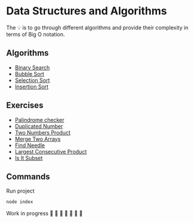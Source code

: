 # Data Structures and Algorithms

The 💡 is to go through different algorithms and provide their complexity in terms of Big O notation.

## Algorithms

-   [Binary Search](https://github.com/daosgava/data-structures-and-algorithms/blob/main/algorithms/binarySearch.js)
-   [Bubble Sort](https://github.com/daosgava/data-structures-and-algorithms/blob/main/algorithms/bubbleSort.js)
-   [Selection Sort](https://github.com/daosgava/data-structures-and-algorithms/blob/main/algorithms/selectionSort.js)
-   [Insertion Sort](https://github.com/daosgava/data-structures-and-algorithms/blob/main/algorithms/insertionSort.js)

## Exercises

-   [Palindrome checker](https://github.com/daosgava/data-structures-and-algorithms/blob/main/exercises/palindromeChecker.js)
-   [Duplicated Number](https://github.com/daosgava/data-structures-and-algorithms/blob/main/exercises/hasDuplicatedNumber.js)
-   [Two Numbers Product](https://github.com/daosgava/data-structures-and-algorithms/blob/main/exercises/twoNumbersProduct.js)
-   [Merge Two Arrays](https://github.com/daosgava/data-structures-and-algorithms/blob/main/exercises/mergeTwoArrays.js)
-   [Find Needle](https://github.com/daosgava/data-structures-and-algorithms/blob/main/exercises/findNeedle.js)
-   [Largest Consecutive Product](https://github.com/daosgava/data-structures-and-algorithms/blob/main/exercises/largestConsecutiveProduct.js)
-   [Is It Subset](https://github.com/daosgava/data-structures-and-algorithms/blob/main/exercises/isSubset.js)

## Commands

Run project

```javascript
node index
```

Work in progress 🚧 🚧 🚧 🚧 🚧 🚧 🚧
